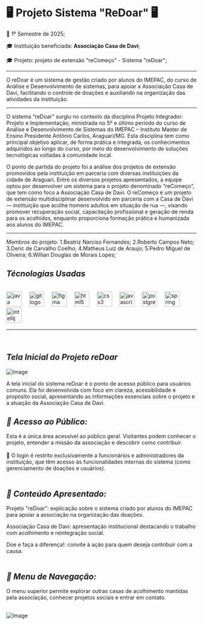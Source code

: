 # 🖥️ **Projeto Sistema "ReDoar"** 🖥️


📅 1º Semestre de 2025;

🎓 Instituição beneficiada: **Associação Casa de Davi**;

🎓 Projeto: projeto de extensão "reComeço" - Sistema "reDoar";

***
O reDoar é um sistema de gestão criado por alunos do IMEPAC, do curso de Análise e Desenvolvimento de sistemas, para apoiar a Associação Casa de Davi, facilitando o controle de doações e auxiliando na organização das atividades da instituição.

***
O sistema “reDoar” surgiu no contexto da disciplina Projeto Integrador: Projeto e Implementação, ministrada no 5º e último período do curso de Análise e Desenvolvimento de Sistemas do IMEPAC – Instituto Master de Ensino Presidente Antônio Carlos, Araguari/MG. Esta disciplina tem como principal objetivo aplicar, de forma prática e integrada, os conhecimentos adquiridos ao longo do curso, por meio do desenvolvimento de soluções tecnológicas voltadas à comunidade local.

O ponto de partida do projeto foi a análise dos projetos de extensão promovidos pela instituição em parceria com diversas instituições da cidade de Araguari. Entre os diversos projetos apresentados, a equipe optou por desenvolver um sistema para o projeto denominado “reComeço”, que tem como foco a Associação Casa de Davi. O reComeço é um projeto de extensão multidisciplinar desenvolvido em parceria com a Casa de Davi — instituição que acolhe homens adultos em situação de rua —, visando promover recuperação social, capacitação profissional e geração de renda para os acolhidos, enquanto proporciona formação prática e humanizada aos alunos do IMEPAC.

***
Membros do projeto:
1.Beatriz Narciso Fernandes;
2.Roberto Campos Neto;
3.Deric de Carvalho Coelho;
4.Matheus Luiz de Araujo;
5.Pedro Miguel de Oliveira;
6.Willian Douglas de Morais Lopes;


## ***Técnologias Usadas***
   <br>
 <div align="left">
   <img src="https://skillicons.dev/icons?i=java" height="40" alt="java logo"  />
   <img width="12" />
   <img src="https://skillicons.dev/icons?i=git" height="40" alt="git logo"  />
   <img width="12" />
   <img src="https://skillicons.dev/icons?i=figma" height="40" alt="figma logo"  />
   <img width="12" />
   <img src="https://skillicons.dev/icons?i=html" height="40" alt="html5 logo"  />
   <img width="12" />
   <img src="https://skillicons.dev/icons?i=css" height="40" alt="css3 logo"  />
   <img width="12" />
   <img src="https://skillicons.dev/icons?i=js" height="40" alt="javascript logo"  />
   <img width="12" />
   <img src="https://skillicons.dev/icons?i=postgres" height="40" alt="postgres"  />
   <img width="12" />
   <img src="https://skillicons.dev/icons?i=spring" height="40" alt="spring"  />
   <img width="12" />
   <img src="https://th.bing.com/th/id/R.98865e06d77faca32b3e118df119049e?rik=AU0%2bE0ROLAbnog&riu=http%3a%2f%2flogonoid.com%2fimages%2fintellij-idea-logo.png&ehk=CapqYnZAeX0cbsUWxFNWr913YwdQDC7OFt%2ftIAEb%2fBU%3d&risl=&pid=ImgRaw&r=0" height="40" alt="intellij"  />
   <img width="12" />
 </div>
 <hr> <br>

 ## ***Tela Inicial do Projeto reDoar***
 
![Image](https://github.com/user-attachments/assets/7024d1f5-bf48-4191-8040-dae0d023d121)

A tela inicial do sistema reDoar é o ponto de acesso público para usuários comuns. Ela foi desenvolvida com foco em clareza, acessibilidade e propósito social, apresentando as informações essenciais sobre o projeto e a atuação da Associação Casa de Davi. <br>

## *🔹 Acesso ao Público:*
Esta é a única área acessível ao público geral. Visitantes podem conhecer o projeto, entender a missão da associação e descobrir como contribuir. <br> <br>
🔐 O login é restrito exclusivamente a funcionários e administradores da instituição, que têm acesso às funcionalidades internas do sistema (como gerenciamento de doações e usuários). <br> <br>

## *🔹 Conteúdo Apresentado:*

Projeto "reDoar": explicação sobre o sistema criado por alunos do IMEPAC para apoiar a associação na organização das doações.

Associação Casa de Davi: apresentação institucional destacando o trabalho com acolhimento e reintegração social.

Doe e faça a diferença!: convite à ação para quem deseja contribuir com a causa. <br> <br>

## *🔹 Menu de Navegação:*
O menu superior permite explorar outras casas de acolhimento mantidas pela associação, conhecer projetos sociais e entrar em contato.
<br> <br>

![Image](https://github.com/user-attachments/assets/7024d1f5-bf48-4191-8040-dae0d023d121)
